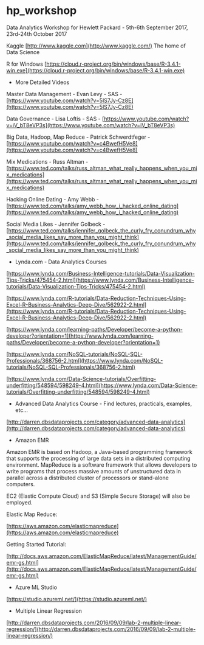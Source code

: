 # hp_workshop
Data Analytics Workshop for Hewlett Packard - 5th-6th September 2017, 23rd-24th October 2017

Kaggle [http://www.kaggle.com](http://www.kaggle.com/) The home of Data Science

R for Windows
[https://cloud.r-project.org/bin/windows/base/R-3.4.1-win.exe](https://cloud.r-project.org/bin/windows/base/R-3.4.1-win.exe)

* More Detailed Videos

Master Data Management - Evan Levy - SAS - [https://www.youtube.com/watch?v=5lS7Jy-Cz8E](https://www.youtube.com/watch?v=5lS7Jy-Cz8E)

Data Governance - Lisa Loftis - SAS - [https://www.youtube.com/watch?v=iV_bT8eVP3s](https://www.youtube.com/watch?v=iV_bT8eVP3s)

Big Data, Hadoop, Map Reduce - Patrick Schwerdtfeger - [https://www.youtube.com/watch?v=c4BwefH5Ve8](https://www.youtube.com/watch?v=c4BwefH5Ve8)

Mix Medications - Russ Altman - [https://www.ted.com/talks/russ_altman_what_really_happens_when_you_mix_medications](https://www.ted.com/talks/russ_altman_what_really_happens_when_you_mix_medications)

Hacking Online Dating - Amy Webb - [https://www.ted.com/talks/amy_webb_how_i_hacked_online_dating](https://www.ted.com/talks/amy_webb_how_i_hacked_online_dating)

Social Media Likes - Jennifer Golbeck - [https://www.ted.com/talks/jennifer_golbeck_the_curly_fry_conundrum_why_social_media_likes_say_more_than_you_might_think](https://www.ted.com/talks/jennifer_golbeck_the_curly_fry_conundrum_why_social_media_likes_say_more_than_you_might_think)

* Lynda.com - Data Analytics Courses

[https://www.lynda.com/Business-Intelligence-tutorials/Data-Visualization-Tips-Tricks/475454-2.html](https://www.lynda.com/Business-Intelligence-tutorials/Data-Visualization-Tips-Tricks/475454-2.html)

[https://www.lynda.com/R-tutorials/Data-Reduction-Techniques-Using-Excel-R-Business-Analytics-Deep-Dive/562922-2.html](https://www.lynda.com/R-tutorials/Data-Reduction-Techniques-Using-Excel-R-Business-Analytics-Deep-Dive/562922-2.html)

[https://www.lynda.com/learning-paths/Developer/become-a-python-developer?orientation=1](https://www.lynda.com/learning-paths/Developer/become-a-python-developer?orientation=1)

[https://www.lynda.com/NoSQL-tutorials/NoSQL-SQL-Professionals/368756-2.html](https://www.lynda.com/NoSQL-tutorials/NoSQL-SQL-Professionals/368756-2.html)

[https://www.lynda.com/Data-Science-tutorials/Overfitting-underfitting/548594/598249-4.html](https://www.lynda.com/Data-Science-tutorials/Overfitting-underfitting/548594/598249-4.html)

* Advanced Data Analytics Course - Find lectures, practicals, examples, etc...

[http://darren.dbsdataprojects.com/category/advanced-data-analytics](http://darren.dbsdataprojects.com/category/advanced-data-analytics)

* Amazon EMR

Amazon EMR is based on Hadoop, a Java-based programming framework that supports the processing of large data sets in a distributed computing environment. MapReduce is a software framework that allows developers to write programs that process massive amounts of unstructured data in parallel across a distributed cluster of processors or stand-alone computers.

EC2 (Elastic Compute Cloud) and S3 (Simple Secure Storage) will also be employed.

Elastic Map Reduce:

[https://aws.amazon.com/elasticmapreduce](https://aws.amazon.com/elasticmapreduce)

Getting Started Tutorial:

[http://docs.aws.amazon.com/ElasticMapReduce/latest/ManagementGuide/emr-gs.html](http://docs.aws.amazon.com/ElasticMapReduce/latest/ManagementGuide/emr-gs.html)

* Azure ML Studio

[https://studio.azureml.net/](https://studio.azureml.net/)

* Multiple Linear Regression

[http://darren.dbsdataprojects.com/2016/09/09/lab-2-multiple-linear-regression/](http://darren.dbsdataprojects.com/2016/09/09/lab-2-multiple-linear-regression/)

